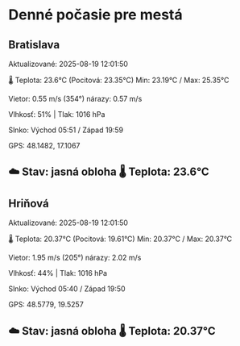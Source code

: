 ﻿# Denné počasie pre mestá

## Bratislava
Aktualizované: 2025-08-19 12:01:50

🌡️ Teplota: 23.6°C 
(Pocitová: 23.35°C)
Min: 23.19°C / Max: 25.35°C

Vietor: 0.55 m/s    (354°) 
nárazy: 0.57 m/s

Vlhkosť: 51% | Tlak: 1016 hPa

Slnko: Východ 05:51 / Západ 19:59

GPS: 48.1482, 17.1067

☁️ Stav: jasná obloha        🌡️ Teplota: 23.6°C
---

## Hriňová
Aktualizované: 2025-08-19 12:01:50

🌡️ Teplota: 20.37°C 
(Pocitová: 19.61°C)
Min: 20.37°C / Max: 20.37°C

Vietor: 1.95 m/s (205°)
nárazy: 2.02 m/s

Vlhkosť: 44% | Tlak: 1016 hPa

Slnko: Východ 05:40 / Západ 19:50

GPS: 48.5779, 19.5257

☁️ Stav: jasná obloha        🌡️ Teplota: 20.37°C
---
